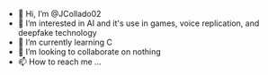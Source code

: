 - 👋 Hi, I’m @JCollado02
- 👀 I’m interested in AI and it's use in games, voice replication, and deepfake technology
- 🌱 I’m currently learning C
- 💞️ I’m looking to collaborate on nothing
- 📫 How to reach me ...

<!---
JCollado02/JCollado02 is a ✨ special ✨ repository because its `README.md` (this file) appears on your GitHub profile.
You can click the Preview link to take a look at your changes.
--->
